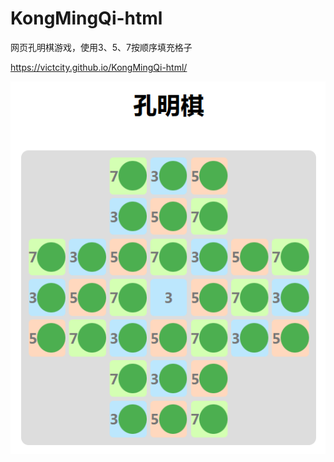 # KongMingQi-html
网页孔明棋游戏，使用3、5、7按顺序填充格子

https://victcity.github.io/KongMingQi-html/

![](chrome_TzCpx8E9CM.png)

